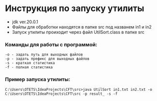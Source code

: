 # Инструкция по запуску утилиты
+ jdk ver.20.0.1
+ Файлы для обработки находятся в папке src под названем in1 и in2
+ Запуск утилиты проиходит через файл UtilSort.class в папке src
### Команды для работы с программой:
```
-o - задать путь для выходных файлов
-p - задать префикс для выходных файлов
-s - краткая статистика
-f - полная статистика
```
### Пример запуска утилиты:
```
C:\Users\OTETS\IdeaProjects\CFT\src>java UtilSort in1.txt in2.txt -o C:\Users\OTETS\IdeaProjects\CFT\src -p result_ -s -f
```
